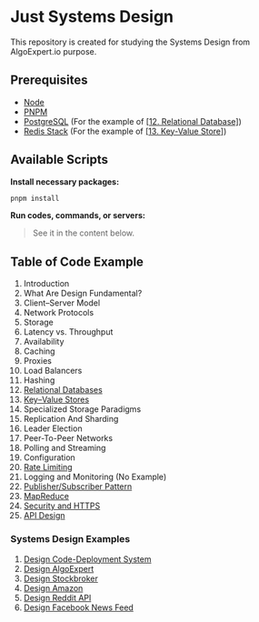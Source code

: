 # Just Systems Design

This repository is created for studying the Systems Design from AlgoExpert.io purpose.

## Prerequisites

- [Node](https://nodejs.org/en/download)
- [PNPM](https://pnpm.io/installation)
- [PostgreSQL](https://www.postgresql.org/download) (For the example of [\[12. Relational Database\]](./12_relational_databases))
- [Redis Stack](https://redis.io/docs/latest/operate/oss_and_stack/install/install-stack) (For the example of [\[13. Key-Value Store\]](./13_key-value-stores))


## Available Scripts

**Install necessary packages:**

```bash
pnpm install
```

**Run codes, commands, or servers:**

> See it in the content below.

## Table of Code Example

1. Introduction
2. What Are Design Fundamental?
3. Client–Server Model
4. Network Protocols
5. Storage
6. Latency vs. Throughput
7. Availability
8. Caching
9. Proxies
10. Load Balancers
11. Hashing
12. [Relational Databases](./12_relational_databases)
13. [Key–Value Stores](./13_key-value-stores)
14. Specialized Storage Paradigms
15. Replication And Sharding
16. Leader Election
17. Peer-To-Peer Networks
18. Polling and Streaming
19. Configuration
20. [Rate Limiting](./20_rate-limiting)
21. Logging and Monitoring (No Example)
22. [Publisher/Subscriber Pattern](./22_publisher-subscriber-pattern)
23. [MapReduce](./23_map-reduce)
24. [Security and HTTPS](./24_security-n-https)
25. [API Design](./25_api-design)

### Systems Design Examples

1. [Design Code-Deployment System](./exercises/01_design-code-deployment-system)
2. [Design AlgoExpert](./exercises/02_design-algoexpert)
3. [Design Stockbroker](./exercises/03_design-stockbroker)
4. [Design Amazon](./exercises/04_design-amazon)
5. [Design Reddit API](./exercises/05_design-reddit-api)
6. [Design Facebook News Feed](./exercises/06_design-facebook-news-feed)
